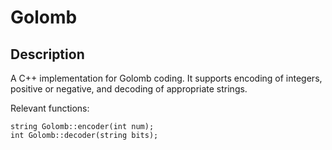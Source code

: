 # Golomb
## Description
A C++ implementation for Golomb coding. It supports encoding of integers, positive or negative, and decoding of appropriate strings.

Relevant functions:

```
string Golomb::encoder(int num);
int Golomb::decoder(string bits);
```
